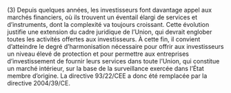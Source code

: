 (3) Depuis quelques années, les investisseurs font davantage appel aux marchés financiers, où ils trouvent un éventail élargi de services et d’instruments, dont la complexité va toujours croissant. Cette évolution justifie une extension du cadre juridique de l’Union, qui devrait englober toutes les activités offertes aux investisseurs. À cette fin, il convient d’atteindre le degré d’harmonisation nécessaire pour offrir aux investisseurs un niveau élevé de protection et pour permettre aux entreprises d’investissement de fournir leurs services dans toute l’Union, qui constitue un marché intérieur, sur la base de la surveillance exercée dans l’État membre d’origine. La directive 93/22/CEE a donc été remplacée par la directive 2004/39/CE.
